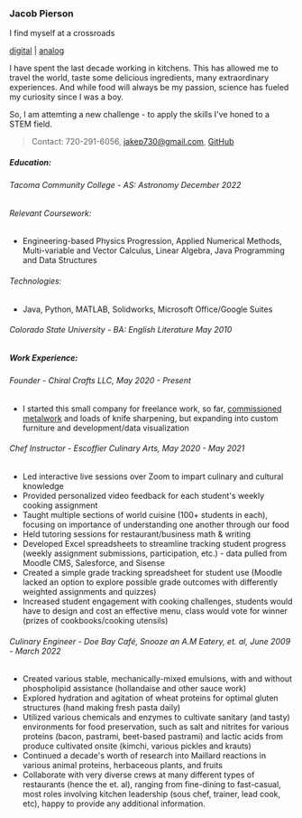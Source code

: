 ### Jacob Pierson

I find myself at a crossroads 

[digital](/digital.md) | [analog](/analog.md)

I have spent the last decade working in kitchens. This has allowed me to travel the world, taste some delicious ingredients, many extraordinary experiences. And while food will always be my passion, science has fueled my curiosity since I was a boy. 

So, I am attemting a new challenge - to apply the skills I've honed to a STEM field.

> Contact: 720-291-6056, [jakep730@gmail.com](mailto:jakep730@gmail.com), [GitHub](https://github.com/awhooshingwind)

##### Education:

###### Tacoma Community College - AS: Astronomy *December 2022*  
 
###### Relevant Coursework:
- Engineering-based Physics Progression, Applied Numerical Methods, Multi-variable and Vector Calculus, Linear Algebra, Java Programming and Data Structures

######  Technologies:
- Java, Python, MATLAB, Solidworks, Microsoft Office/Google Suites

###### Colorado State University - BA: English Literature *May 2010*  

##### Work Experience: 

###### Founder - *Chiral Crafts LLC, May 2020 - Present*

- I started this small company for freelance work, so far, [commissioned metalwork](/metal.md) and loads of knife sharpening, but expanding into custom furniture and development/data visualization  

###### Chef Instructor - *Escoffier Culinary Arts, May 2020 - May 2021*

- Led interactive live sessions over Zoom to impart culinary and cultural knowledge
- Provided personalized video feedback for each student's weekly cooking assignment
- Taught multiple sections of world cuisine (100+ students in each), focusing on importance of understanding one another through our food
- Held tutoring sessions for restaurant/business math & writing
- Developed Excel spreadsheets to streamline tracking student progress (weekly assignment submissions, participation, etc.) - data pulled from Moodle CMS, Salesforce, and Sisense
- Created a simple grade tracking spreadsheet for student use (Moodle lacked an option to explore possible grade outcomes with differently weighted assignments and quizzes)
- Increased student engagement with cooking challenges, students would have to design and cost an effective menu, class would vote for winner (prizes of cookbooks/cooking utensils)  

###### Culinary Engineer - *Doe Bay Café, Snooze an A.M Eatery, et. al, June 2009 - March 2022*

- Created various stable, mechanically-mixed emulsions, with and without phospholipid assistance (hollandaise and other sauce work)
- Explored hydration and agitation of wheat proteins for optimal gluten structures (hand making fresh pasta daily)
- Utilized various chemicals and enzymes to cultivate sanitary (and tasty) environments for food preservation, such as salt and nitrites for various proteins (bacon, pastrami, beet-based pastrami) and lactic acids from produce cultivated onsite (kimchi, various pickles and krauts)
- Continued a decade's worth of research into Maillard reactions in various animal proteins, herbaceous plants, and fruits
- Collaborate with very diverse crews at many different types of restaurants (hence the et. al), ranging from fine-dining to fast-casual, most roles involving kitchen leadership (sous chef, trainer, lead cook, etc), happy to provide any additional information.
